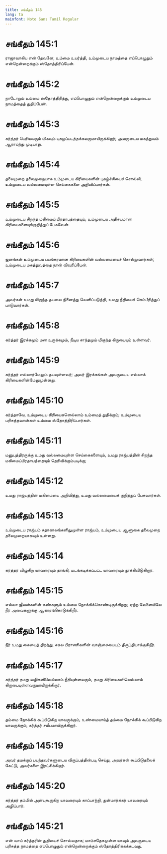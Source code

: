```yaml
---
title: சங்கீதம் 145
lang: ta
mainfont: Noto Sans Tamil Regular
---
```


# சங்கீதம் 145:1

ராஜாவாகிய என் தேவனே, உம்மை உயர்த்தி, உம்முடைய நாமத்தை எப்பொழுதும் என்றென்றைக்கும் ஸ்தோத்திரிப்பேன்.

# சங்கீதம் 145:2

நாடோறும் உம்மை ஸ்தோத்திரித்து, எப்பொழுதும் என்றென்றைக்கும் உம்முடைய நாமத்தைத் துதிப்பேன்.

# சங்கீதம் 145:3

கர்த்தர் பெரியவரும் மிகவும் புகழப்படத்தக்கவருமாயிருக்கிறார்; அவருடைய மகத்துவம் ஆராய்ந்து முடியாது.

# சங்கீதம் 145:4

தலைமுறை தலைமுறையாக உம்முடைய கிரியைகளின் புகழ்ச்சியைச் சொல்லி, உம்முடைய வல்லமையுள்ள செய்கைகளை அறிவிப்பார்கள்.

# சங்கீதம் 145:5

உம்முடைய சிறந்த மகிமைப் பிரதாபத்தையும், உம்முடைய அதிசயமான கிரியைகளையுங்குறித்துப் பேசுவேன்.

# சங்கீதம் 145:6

ஜனங்கள் உம்முடைய பயங்கரமான கிரியைகளின் வல்லமையைச் சொல்லுவார்கள்; உம்முடைய மகத்துவத்தை நான் விவரிப்பேன்.

# சங்கீதம் 145:7

அவர்கள் உமது மிகுந்த தயவை நினைத்து வெளிப்படுத்தி, உமது நீதியைக் கெம்பீரித்துப் பாடுவார்கள்.

# சங்கீதம் 145:8

கர்த்தர் இரக்கமும் மன உருக்கமும், நீடிய சாந்தமும் மிகுந்த கிருபையும் உள்ளவர்.

# சங்கீதம் 145:9

கர்த்தர் எல்லார்மேலும் தயவுள்ளவர்; அவர் இரக்கங்கள் அவருடைய எல்லாக் கிரியைகளின்மேலுமுள்ளது.

# சங்கீதம் 145:10

கர்த்தாவே, உம்முடைய கிரியைகளெல்லாம் உம்மைத் துதிக்கும்; உம்முடைய பரிசுத்தவான்கள் உம்மை ஸ்தோத்திரிப்பார்கள்.

# சங்கீதம் 145:11

மனுபுத்திரருக்கு உமது வல்லமையுள்ள செய்கைகளையும், உமது ராஜ்யத்தின் சிறந்த மகிமைப்பிரதாபத்தையும் தெரிவிக்கும்படிக்கு;

# சங்கீதம் 145:12

உமது ராஜ்யத்தின் மகிமையை அறிவித்து, உமது வல்லமையைக் குறித்துப் பேசுவார்கள்.

# சங்கீதம் 145:13

உம்முடைய ராஜ்யம் சதாகாலங்களிலுமுள்ள ராஜ்யம், உம்முடைய ஆளுகை தலைமுறை தலைமுறையாகவும் உள்ளது.

# சங்கீதம் 145:14

கர்த்தர் விழுகிற யாவரையும் தாங்கி, மடங்கடிக்கப்பட்ட யாவரையும் தூக்கிவிடுகிறார்.

# சங்கீதம் 145:15

எல்லா ஜீவன்களின் கண்களும் உம்மை நோக்கிக்கொண்டிருக்கிறது; ஏற்ற வேளையிலே நீர் அவைகளுக்கு ஆகாரங்கொடுக்கிறீர்.

# சங்கீதம் 145:16

நீர் உமது கையைத் திறந்து, சகல பிராணிகளின் வாஞ்சையையும் திருப்தியாக்குகிறீர்.

# சங்கீதம் 145:17

கர்த்தர் தமது வழிகளிலெல்லாம் நீதியுள்ளவரும், தமது கிரியைகளிலெல்லாம் கிருபையுள்ளவருமாயிருக்கிறார்.

# சங்கீதம் 145:18

தம்மை நோக்கிக் கூப்பிடுகிற யாவருக்கும், உண்மையாய்த் தம்மை நோக்கிக் கூப்பிடுகிற யாவருக்கும், கர்த்தர் சமீபமாயிருக்கிறார்.

# சங்கீதம் 145:19

அவர் தமக்குப் பயந்தவர்களுடைய விருப்பத்தின்படி செய்து, அவர்கள் கூப்பிடுதலைக் கேட்டு, அவர்களை இரட்சிக்கிறார்.

# சங்கீதம் 145:20

கர்த்தர் தம்மில் அன்புகூருகிற யாவரையும் காப்பாற்றி, துன்மார்க்கர் யாவரையும் அழிப்பார்.

# சங்கீதம் 145:21

என் வாய் கர்த்தரின் துதியைச் சொல்வதாக; மாம்சதேகமுள்ள யாவும் அவருடைய பரிசுத்த நாமத்தை எப்பொழுதும் என்றென்றைக்கும் ஸ்தோத்திரிக்கக்கடவது.

